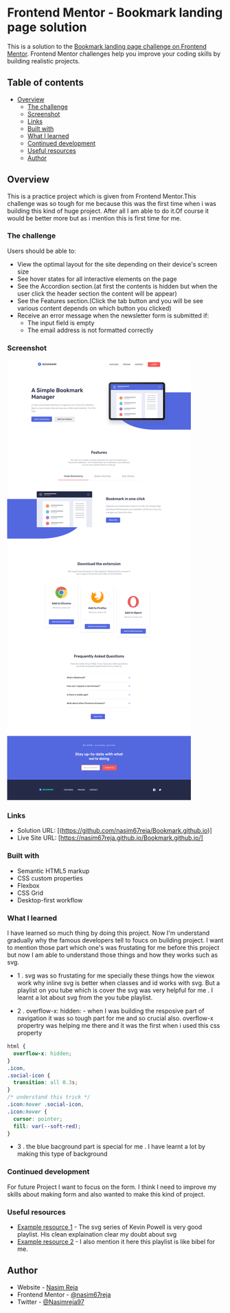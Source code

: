 # Frontend Mentor - Bookmark landing page solution

This is a solution to the [Bookmark landing page challenge on Frontend Mentor](https://www.frontendmentor.io/challenges/bookmark-landing-page-5d0b588a9edda32581d29158). Frontend Mentor challenges help you improve your coding skills by building realistic projects.

## Table of contents

- [Overview](#overview)
  - [The challenge](#the-challenge)
  - [Screenshot](#screenshot)
  - [Links](#links)
  - [Built with](#built-with)
  - [What I learned](#what-i-learned)
  - [Continued development](#continued-development)
  - [Useful resources](#useful-resources)
  - [Author](#author)

## Overview

This is a practice project which is given from Frontend Mentor.This challenge was so tough for me because this was the first time when i was building this kind of huge project. After all I am able to do it.Of course it would be better more but as i mention this is first time for me.

### The challenge

Users should be able to:

- View the optimal layout for the site depending on their device's screen size
- See hover states for all interactive elements on the page
- See the Accordion section.(at first the contents is hidden but when the user click the header section the content will be appear)
- See the Features section.(Click the tab button and you will be see various content depends on which button you clicked)
- Receive an error message when the newsletter form is submitted if:
  - The input field is empty
  - The email address is not formatted correctly

### Screenshot

![](images/screenshot.png)

### Links

- Solution URL: [(https://github.com/nasim67reja/Bookmark.github.io)]
- Live Site URL: [https://nasim67reja.github.io/Bookmark.github.io/]

### Built with

- Semantic HTML5 markup
- CSS custom properties
- Flexbox
- CSS Grid
- Desktop-first workflow

### What I learned

I have learned so much thing by doing this project. Now I'm understand gradually why the famous developers tell to foucs on building project. I want to mention those part which one's was frustating for me before this project but now I am able to understand those things and how they works such as svg.

- 1 . svg was so frustating for me specially these things how the viewox work why inline svg is better when classes and id works with svg. But a playlist on you tube which is cover the svg was very helpful for me . I learnt a lot about svg from the you tube playlist.

- 2 . overflow-x: hidden: - when I was building the resposive part of navigation it was so tough part for me and so crucial also. overflow-x propertry was helping me there and it was the first when i used this css property

```css
html {
  overflow-x: hidden;
}
.icon,
.social-icon {
  transition: all 0.3s;
}
/* understand this trick */
.icon:hover .social-icon,
.icon:hover {
  cursor: pointer;
  fill: var(--soft-red);
}
```

- 3 . the blue bacground part is special for me . I have learnt a lot by making this type of background

### Continued development

For future Project I want to focus on the form. I think I need to improve my skills about making form and also wanted to make this kind of project.

### Useful resources

- [Example resource 1](https://www.youtube.com/watch?v=ZJSCl6XEdP8) - The svg series of Kevin Powell is very good playlist. His clean explaination clear my doubt about svg
- [Example resource 2](https://www.udemy.com/course/design-and-develop-a-killer-website-with-html5-and-css3/) - I also mention it here this playlist is like bibel for me.

## Author

- Website - [Nasim Reja](https://www.your-site.com)
- Frontend Mentor - [@nasim67reja](https://www.frontendmentor.io/profile/@nasim67reja)
- Twitter - [@Nasimreja97](https://www.twitter.com/@Nasimreja97)
